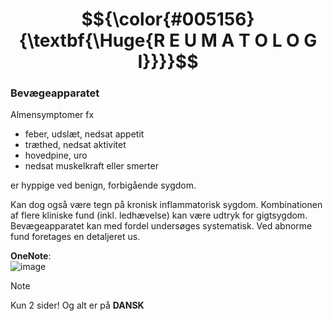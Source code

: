 # $${\color{#005156}{\textbf{\Huge{R E U M A T O L O G I}}}}$$

### Bevægeapparatet
Almensymptomer fx
- feber, udslæt, nedsat appetit
- træthed, nedsat aktivitet
- hovedpine, uro
- nedsat muskelkraft eller smerter 

er hyppige ved benign, forbigående sygdom.

Kan dog også være tegn på kronisk inflammatorisk sygdom. Kombinationen af flere kliniske fund (inkl. ledhævelse) kan være udtryk for gigtsygdom.<br>
Bevægeapparatet kan med fordel undersøges systematisk. Ved abnorme fund foretages en detaljeret us.

**OneNote**:<br>
![image](https://github.com/user-attachments/assets/af2519dd-454c-401b-babf-f6e746cb339f)

> [!NOTE]
> Kun 2 sider! Og alt er på **DANSK**
